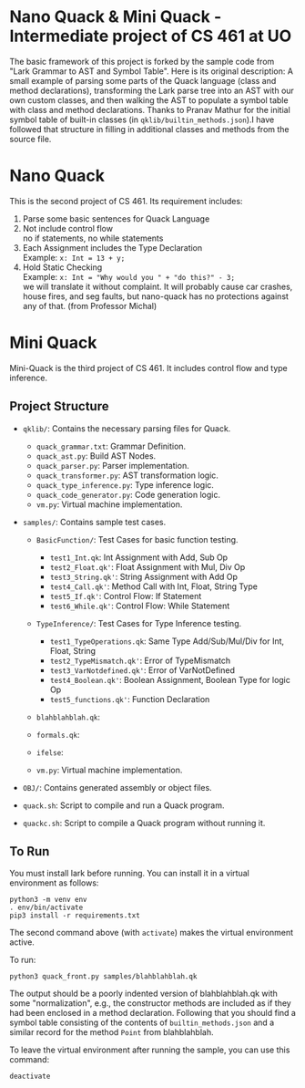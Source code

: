 # Nano Quack & Mini Quack - Intermediate project of CS 461 at UO
The basic framework of this project is forked by the sample code from "Lark Grammar to AST and Symbol Table". Here is its original description: A small example of parsing some parts of the Quack language (class and method declarations), transforming the Lark parse tree into an AST with our own custom classes, and then walking the AST to populate a symbol table with class and method declarations. Thanks to Pranav Mathur for the initial symbol table of built-in classes (in `qklib/builtin_methods.json`).I have followed that structure in filling in additional classes and methods from the source file. 


# Nano Quack
This is the second project of CS 461. Its requirement includes:  
1. Parse some basic sentences for Quack Language  
2. Not include control flow  
   no if statements, no while statements  
3. Each Assignment includes the Type Declaration   
   Example: `x: Int = 13 + y;`  
4. Hold Static Checking  
   Example: `x: Int = "Why would you " + "do this?" - 3;`  
   we will translate it without complaint.  It will probably cause car crashes, house fires, and seg   faults, but nano-quack has no protections against any of that. (from Professor Michal)  

# Mini Quack
Mini-Quack is the third project of CS 461. It includes control flow and type inference.

## Project Structure

- `qklib/`: Contains the necessary parsing files for Quack.
  - `quack_grammar.txt`: Grammar Definition.
  - `quack_ast.py`: Build AST Nodes.
  - `quack_parser.py`: Parser implementation.
  - `quack_transformer.py`: AST transformation logic.
  - `quack_type_inference.py`: Type inference logic.
  - `quack_code_generator.py`: Code generation logic.
  - `vm.py`: Virtual machine implementation.   
      
- `samples/`: Contains sample test cases.
   - `BasicFunction/`: Test Cases for basic function testing.
      - `test1_Int.qk`: Int Assignment with Add, Sub Op
      - `test2_Float.qk'`: Float Assignment with Mul, Div Op
      - `test3_String.qk'`: String Assignment with Add Op
      - `test4_Call.qk'`: Method Call with Int, Float, String Type
      - `test5_If.qk'`: Control Flow: If Statement
      - `test6_While.qk'`: Control Flow: While Statement
   - `TypeInference/`: Test Cases for Type Inference testing.
      - `test1_TypeOperations.qk`: Same Type Add/Sub/Mul/Div for Int, Float, String
      - `test2_TypeMismatch.qk'`: Error of TypeMismatch
      - `test3_VarNotdefined.qk'`: Error of VarNotDefined
      - `test4_Boolean.qk'`: Boolean Assignment, Boolean Type for logic Op
      - `test5_functions.qk'`: Function Declaration
   - `blahblahblah.qk`:
   - `formals.qk`:
   - `ifelse`:
  
  - `vm.py`: Virtual machine implementation.
- `OBJ/`: Contains generated assembly or object files.
- `quack.sh`: Script to compile and run a Quack program.
- `quackc.sh`: Script to compile a Quack program without running it.


## To Run

You must install lark before running. 
You can install it in a virtual 
environment as follows:
```shell
python3 -m venv env
. env/bin/activate
pip3 install -r requirements.txt
```

The second command above (with `activate`)
makes the virtual environment active. 

To run: 
```shell
python3 quack_front.py samples/blahblahblah.qk
```
The output should be a poorly indented
version of blahblahblah.qk with some 
"normalization", e.g., the constructor
methods are included as if they had been
enclosed in a method declaration.  Following
that you should find a symbol table
consisting of the contents of 
`builtin_methods.json` and a similar
record for the method `Point` from 
blahblahblah.  

To leave the virtual environment after
running the sample, you can use this 
command: 

```shell
deactivate
```
